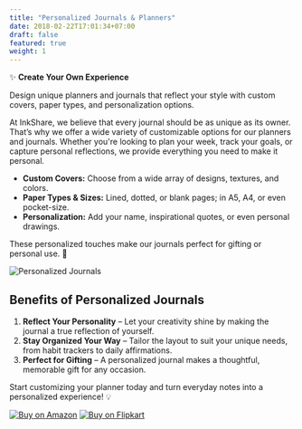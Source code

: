```yaml
---
title: "Personalized Journals & Planners"
date: 2018-02-22T17:01:34+07:00
draft: false
featured: true
weight: 1
---
```


✨ **Create Your Own Experience**

Design unique planners and journals that reflect your style with custom covers, paper types, and personalization options.

<!--more-->

At InkShare, we believe that every journal should be as unique as its owner. That’s why we offer a wide variety of customizable options for our planners and journals. Whether you're looking to plan your week, track your goals, or capture personal reflections, we provide everything you need to make it personal.

- **Custom Covers:** Choose from a wide array of designs, textures, and colors.
- **Paper Types & Sizes:** Lined, dotted, or blank pages; in A5, A4, or even pocket-size.
- **Personalization:** Add your name, inspirational quotes, or even personal drawings.

These personalized touches make our journals perfect for gifting or personal use. 📝

![Personalized Journals](/images/illustrations/special_edition.png)

## Benefits of Personalized Journals

1. **Reflect Your Personality** – Let your creativity shine by making the journal a true reflection of yourself.
2. **Stay Organized Your Way** – Tailor the layout to suit your unique needs, from habit trackers to daily affirmations.
3. **Perfect for Gifting** – A personalized journal makes a thoughtful, memorable gift for any occasion.

Start customizing your planner today and turn everyday notes into a personalized experience! 💡

[![Buy on Amazon](https://via.placeholder.com/150x50.png?text=Buy+on+Amazon)](https://www.amazon.in)
[![Buy on Flipkart](https://via.placeholder.com/150x50.png?text=Buy+on+Flipkart)](https://www.flipkart.com)
